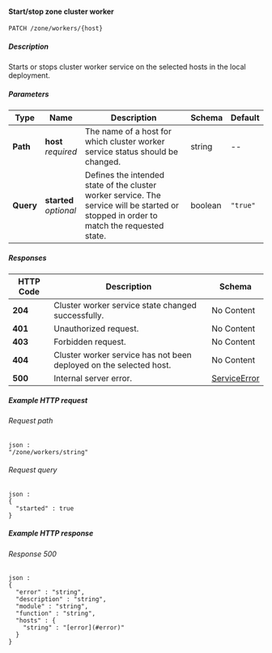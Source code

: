 
<a name="start_stop_zone_worker"></a>
#### Start/stop zone cluster worker
```
PATCH /zone/workers/{host}
```


##### Description
Starts or stops cluster worker service on the selected hosts in the local deployment.


##### Parameters

|Type|Name|Description|Schema|Default|
|---|---|---|---|---|
|**Path**|**host**  <br>*required*|The name of a host for which cluster worker service status should be changed.|string|--|
|**Query**|**started**  <br>*optional*|Defines the intended state of the cluster worker service. The service will be started or stopped in order to match the requested state.|boolean|`"true"`|


##### Responses

|HTTP Code|Description|Schema|
|---|---|---|
|**204**|Cluster worker service state changed successfully.|No Content|
|**401**|Unauthorized request.|No Content|
|**403**|Forbidden request.|No Content|
|**404**|Cluster worker service has not been deployed on the selected host.|No Content|
|**500**|Internal server error.|[ServiceError](../definitions/ServiceError.md#serviceerror)|


##### Example HTTP request

###### Request path
```
json :
"/zone/workers/string"
```


###### Request query
```
json :
{
  "started" : true
}
```


##### Example HTTP response

###### Response 500
```
json :
{
  "error" : "string",
  "description" : "string",
  "module" : "string",
  "function" : "string",
  "hosts" : {
    "string" : "[error](#error)"
  }
}
```



